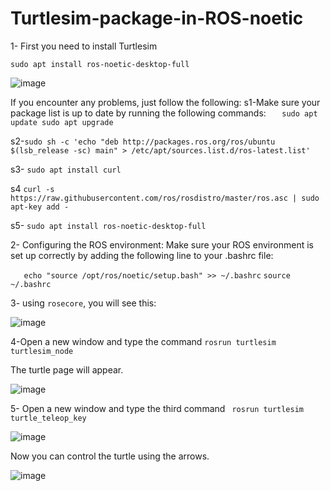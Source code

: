 # Turtlesim-package-in-ROS-noetic


1- First you need to install Turtlesim
```
sudo apt install ros-noetic-desktop-full
```

![image](https://github.com/user-attachments/assets/6bf5f170-476e-4b9b-85b2-67c3ab5082fc)







If you encounter any problems, just follow the following:
s1-Make sure your package list is up to date by running the following commands: ```   sudo apt update
sudo apt upgrade```

s2-``` sudo sh -c 'echo "deb http://packages.ros.org/ros/ubuntu $(lsb_release -sc) main" > /etc/apt/sources.list.d/ros-latest.list' ```

s3-    ```sudo apt install curl```
       
s4     ```curl -s https://raw.githubusercontent.com/ros/rosdistro/master/ros.asc | sudo apt-key add -```
       
s5-  ```sudo apt install ros-noetic-desktop-full```



2- Configuring the ROS environment:
Make sure your ROS environment is set up correctly by adding the following line to your .bashrc file:

```    echo "source /opt/ros/noetic/setup.bash" >> ~/.bashrc ```
``` source ~/.bashrc      ```


3- using ```rosecore```, you will see this:

![image](https://github.com/user-attachments/assets/2c59c79e-b235-459f-b6d6-60f7af3aa893)



4-Open a new window and type the command ```rosrun turtlesim turtlesim_node```

The turtle page will appear.

![image](https://github.com/user-attachments/assets/0f3f1801-8fec-4ce4-be87-bb768c1b6ccc)



5- Open a new window and type the third command ```  rosrun turtlesim turtle_teleop_key   ```


![image](https://github.com/user-attachments/assets/b814f739-8916-4b86-bfbf-342c56e9569a)


Now you can control the turtle using the arrows.

![image](https://github.com/user-attachments/assets/8c97fc61-c68e-49b2-ba1b-6f89dafeb9f8)








